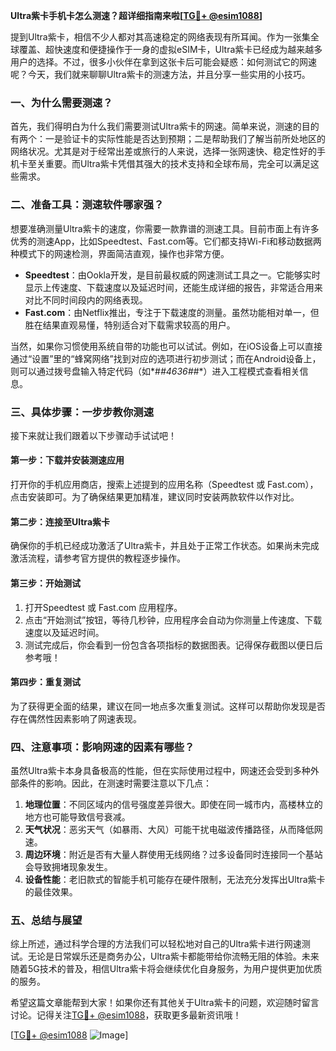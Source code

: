 **Ultra紫卡手机卡怎么测速？超详细指南来啦[[TG💪+ @esim1088](https://t.me/s/esim1088)]**

提到Ultra紫卡，相信不少人都对其高速稳定的网络表现有所耳闻。作为一张集全球覆盖、超快速度和便捷操作于一身的虚拟eSIM卡，Ultra紫卡已经成为越来越多用户的选择。不过，很多小伙伴在拿到这张卡后可能会疑惑：如何测试它的网速呢？今天，我们就来聊聊Ultra紫卡的测速方法，并且分享一些实用的小技巧。

### **一、为什么需要测速？**

首先，我们得明白为什么我们需要测试Ultra紫卡的网速。简单来说，测速的目的有两个：一是验证卡的实际性能是否达到预期；二是帮助我们了解当前所处地区的网络状况。尤其是对于经常出差或旅行的人来说，选择一张网速快、稳定性好的手机卡至关重要。而Ultra紫卡凭借其强大的技术支持和全球布局，完全可以满足这些需求。

### **二、准备工具：测速软件哪家强？**

想要准确测量Ultra紫卡的速度，你需要一款靠谱的测速工具。目前市面上有许多优秀的测速App，比如Speedtest、Fast.com等。它们都支持Wi-Fi和移动数据两种模式下的网速检测，界面简洁直观，操作也非常方便。

- **Speedtest**：由Ookla开发，是目前最权威的网速测试工具之一。它能够实时显示上传速度、下载速度以及延迟时间，还能生成详细的报告，非常适合用来对比不同时间段内的网络表现。
- **Fast.com**：由Netflix推出，专注于下载速度的测量。虽然功能相对单一，但胜在结果直观易懂，特别适合对下载需求较高的用户。

当然，如果你习惯使用系统自带的功能也可以试试。例如，在iOS设备上可以直接通过“设置”里的“蜂窝网络”找到对应的选项进行初步测试；而在Android设备上，则可以通过拨号盘输入特定代码（如*#*#4636#*#*）进入工程模式查看相关信息。

### **三、具体步骤：一步步教你测速**

接下来就让我们跟着以下步骤动手试试吧！

#### **第一步：下载并安装测速应用**
打开你的手机应用商店，搜索上述提到的应用名称（Speedtest 或 Fast.com），点击安装即可。为了确保结果更加精准，建议同时安装两款软件以作对比。

#### **第二步：连接至Ultra紫卡**
确保你的手机已经成功激活了Ultra紫卡，并且处于正常工作状态。如果尚未完成激活流程，请参考官方提供的教程逐步操作。

#### **第三步：开始测试**
1. 打开Speedtest 或 Fast.com 应用程序。
2. 点击“开始测试”按钮，等待几秒钟，应用程序会自动为你测量上传速度、下载速度以及延迟时间。
3. 测试完成后，你会看到一份包含各项指标的数据图表。记得保存截图以便日后参考哦！

#### **第四步：重复测试**
为了获得更全面的结果，建议在同一地点多次重复测试。这样可以帮助你发现是否存在偶然性因素影响了网速表现。

### **四、注意事项：影响网速的因素有哪些？**

虽然Ultra紫卡本身具备极高的性能，但在实际使用过程中，网速还会受到多种外部条件的影响。因此，在测速时需要注意以下几点：

1. **地理位置**：不同区域内的信号强度差异很大。即使在同一城市内，高楼林立的地方也可能导致信号衰减。
2. **天气状况**：恶劣天气（如暴雨、大风）可能干扰电磁波传播路径，从而降低网速。
3. **周边环境**：附近是否有大量人群使用无线网络？过多设备同时连接同一个基站会导致拥堵现象发生。
4. **设备性能**：老旧款式的智能手机可能存在硬件限制，无法充分发挥出Ultra紫卡的最佳效果。

### **五、总结与展望**

综上所述，通过科学合理的方法我们可以轻松地对自己的Ultra紫卡进行网速测试。无论是日常娱乐还是商务办公，Ultra紫卡都能带给你流畅无阻的体验。未来随着5G技术的普及，相信Ultra紫卡将会继续优化自身服务，为用户提供更加优质的服务。

希望这篇文章能帮到大家！如果你还有其他关于Ultra紫卡的问题，欢迎随时留言讨论。记得关注[TG💪+ @esim1088](https://t.me/s/esim1088)，获取更多最新资讯哦！

[[TG💪+ @esim1088](https://t.me/s/esim1088) ![Image](https://i.postimg.cc/4NQfJmqS/Snipaste-2025-05-13-00-14-12.png)]
